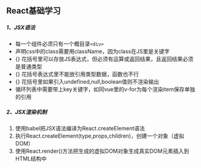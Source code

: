 React基础学习
-

##### 1、JSX语法
- 每一个组件必须只有一个概目录`<div>`
- 声明css中的class需要用className，因为class在JS里是关键字
- {} 花括号里可以存放JS表达式，但必须有运算或返回结果，且返回结果必须是普通类型
- {} 花括号表达式里不能放引用类型数据，函数也不行
- {} 花括号里如果引入undefined,null,boolean值则不渲染输出
- 循环列表中需要带上key关键字，如同vue里的v-for为每个渲染item保存单独的引用

##### 2、JSX渲染机制
1. 使用babel把JSX语法编译为React.createElement语法
2. 执行React.createElement(type,props,children)，创建一个对象（虚拟DOM）
3. 使用React.render()方法把生成的虚拟DOM对象生成真实DOM元素插入到HTML结构中